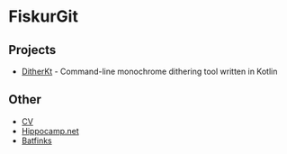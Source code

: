 # FiskurGit

## Projects

* [DitherKt](https://github.com/fiskurgit/DitherKt) - Command-line monochrome dithering tool written in Kotlin

## Other

* [CV](cv.html)
* [Hippocamp.net](./archive/hippocamp.html)
* [Batfinks](./archive/batfinks.html)
